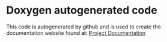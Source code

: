 # Doxygen autogenerated code
This code is autogenerated by github and is used to create the documentation website found at: [Project Documentation](https://ejagombar.github.io/2021_Group_3/)
